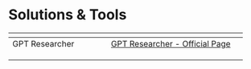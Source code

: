 # Solutions & Tools

<table data-header-hidden><thead><tr><th width="180"></th><th></th><th></th></tr></thead><tbody><tr><td>GPT Researcher</td><td><a href="https://gptr.dev/">GPT Researcher - Official Page</a></td><td></td></tr><tr><td></td><td></td><td></td></tr><tr><td></td><td></td><td></td></tr><tr><td></td><td></td><td></td></tr></tbody></table>


